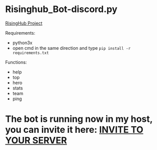 # Risinghub_Bot-discord.py
[RisingHub Project](https://risinghub.net/)

Requirements:
- python3x
- open cmd in the same direction and type
``pip install -r requirements.txt``

Functions:
- help
- top
- hero
- stats
- team
- ping

# The bot is running now in my host, you can invite it here: [INVITE TO YOUR SERVER](https://discord.com/api/oauth2/authorize?client_id=821129463462625300&permissions=318528&scope=bot)

